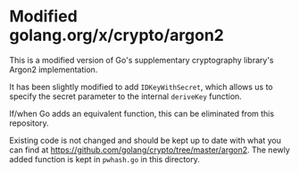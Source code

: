 # Modified golang.org/x/crypto/argon2

This is a modified version of Go's supplementary cryptography library's Argon2
implementation.

It has been slightly modified to add `IDKeyWithSecret`, which allows us to
specify the secret parameter to the internal `deriveKey` function.

If/when Go adds an equivalent function, this can be eliminated from this
repository.

Existing code is not changed and should be kept up to date with what you can
find at https://github.com/golang/crypto/tree/master/argon2. The newly added
function is kept in `pwhash.go` in this directory.
